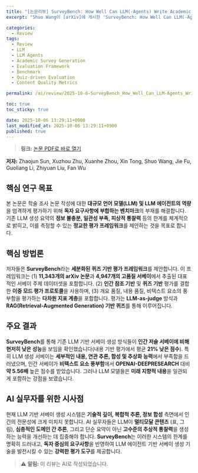 ```yaml
---
title: "[논문리뷰] SurveyBench: How Well Can LLM(-Agents) Write Academic Surveys?"
excerpt: "Shuo Wang이 [arXiv]에 게시한 'SurveyBench: How Well Can LLM(-Agents) Write Academic Surveys?' 논문에 대한 자세한 리뷰입니다."

categories:
  - Review
tags:
  - Review
  - LLM
  - LLM Agents
  - Academic Survey Generation
  - Evaluation Framework
  - Benchmark
  - Quiz-driven Evaluation
  - Content Quality Metrics

permalink: /ai/review/2025-10-6-SurveyBench_How_Well_Can_LLM-Agents_Write_Academic_Surveys/

toc: true
toc_sticky: true

date: 2025-10-06 13:29:11+0900
last_modified_at: 2025-10-06 13:29:11+0900
published: true
---
```

> **링크:** [논문 PDF로 바로 열기](https://arxiv.org/abs/2510.03120)

**저자:** Zhaojun Sun, Xuzhou Zhu, Xuanhe Zhou, Xin Tong, Shuo Wang, Jie Fu, Guoliang Li, Zhiyuan Liu, Fan Wu



## 핵심 연구 목표
본 논문은 학술 조사 논문 작성에 대한 **대규모 언어 모델(LLM) 및 LLM 에이전트의 역량**을 엄격하게 평가하기 위해 **독자 요구사항에 부합하는 벤치마크**의 부재를 해결합니다. 기존 LLM 생성 요약의 **정보 불충분, 일관성 부족, 피상적 통찰력** 등의 한계를 체계적으로 밝히고, 이를 측정할 수 있는 **정교한 평가 프레임워크**를 제안하는 것을 목표로 합니다.

## 핵심 방법론
저자들은 **SurveyBench**라는 **세분화된 퀴즈 기반 평가 프레임워크**를 제안합니다. 이 프레임워크는 (1) **11,343개의 arXiv 논문**과 **4,947개의 고품질 서베이**에서 추출된 대표적인 서베이 주제 데이터셋을 포함합니다. (2) **인간 참조 기반** 및 **퀴즈 기반** 평가를 결합한 **이중 모드 평가 프로토콜**을 사용하며, (3) 개요 품질, 내용 품질, 비텍스트 요소의 풍부함을 평가하는 **다차원 지표 계층**을 포함합니다. 평가는 **LLM-as-judge** 방식과 **RAG(Retrieval-Augmented Generation) 기반 퀴즈**를 통해 이루어집니다.

## 주요 결과
**SurveyBench**를 통해 기존 LLM 기반 서베이 생성 방식들이 **인간 저술 서베이에 비해 현저히 낮은 성능**을 보임을 확인했습니다(내용 기반 평가에서 평균 **21% 낮은 점수**). 특히 LLM 생성 서베이는 **세부적인 내용, 연관 추론, 합성 및 추상화 능력**에서 부족함을 드러냈으며, 인간 서베이가 **비텍스트 요소 풍부함**에서 **OPENAI-DEEPRESEARCH** 대비 **약 5.56배** 높은 점수를 받았습니다. 그러나 LLM 모델들은 **미래 지향적 내용**을 일관되게 포함하는 강점을 보였습니다.

## AI 실무자를 위한 시사점
현재 LLM 기반 서베이 생성 시스템은 **기술적 깊이, 복합적 추론, 정보 합성** 측면에서 인간의 전문성에 크게 미치지 못합니다. AI 실무자들은 LLM이 **멀티모달 콘텐츠** (표, 그림), **심층적인 도메인 간 추론**, 그리고 단순 요약이 아닌 **고수준의 추상적 통찰력**을 생성하는 능력을 개선하는 데 집중해야 합니다. **SurveyBench**는 이러한 시스템의 한계를 명확히 드러내고, **독자 중심의 요구사항**을 반영하여 LLM 에이전트 기반 서베이 생성 기술을 발전시킬 수 있는 **강력한 평가 도구**를 제공합니다.

> ⚠️ **알림:** 이 리뷰는 AI로 작성되었습니다.